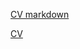 [CV markdown](https://gbeisembaeva.github.io/rsschool-cv/cv)


[CV](https://gbeisembaeva.github.io/rsschool-cv/)




